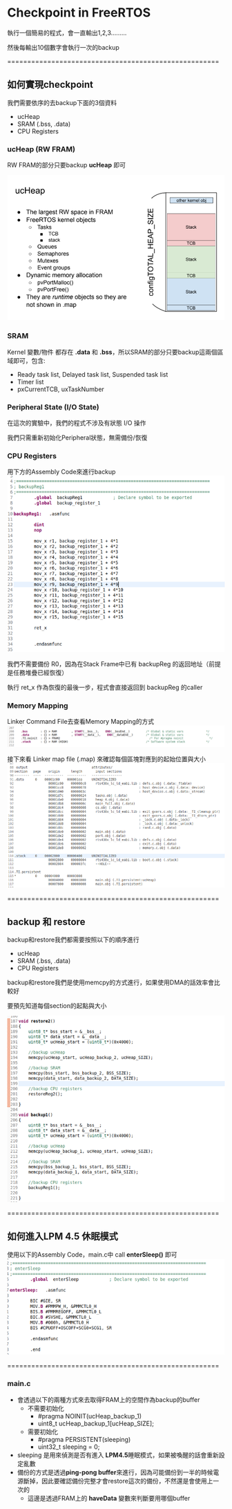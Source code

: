 # Checkpoint in FreeRTOS

執行一個簡易的程式，會一直輸出1,2,3.........

然後每輸出10個數字會執行一次的backup

=====================================================

## 如何實現checkpoint

我們需要依序的去backup下面的3個資料
 * ucHeap
 * SRAM (.bss, .data)
 * CPU Registers

### ucHeap (RW FRAM)
RW FRAM的部分只要backup **ucHeap** 即可

<img src="https://github.com/michael54856/FreeRTOS_Checkpoint/blob/main/images/ucHeap.png">

### SRAM
Kernel 變數/物件 都存在 **.data** 和 **.bss**，所以SRAM的部分只要backup這兩個區域即可，包含:
 * Ready task list, Delayed task list, Suspended task list
 * Timer list
 * pxCurrentTCB, uxTaskNumber

### Peripheral State (I/O State)
在這次的實驗中，我們的程式不涉及有狀態 I/O 操作

我們只需重新初始化Peripheral狀態，無需備份/恢復

### CPU Registers
用下方的Assembly Code來進行backup
<img src="https://github.com/michael54856/FreeRTOS_Checkpoint/blob/main/images/backup_registers.png">

我們不需要備份 R0，因為在Stack Frame中已有 backupReg 的返回地址（前提是任務堆疊已經恢復）

執行 ret_x 作為恢復的最後一步，程式會直接返回到 backupReg 的caller

### Memory Mapping

Linker Command File去查看Memory Mapping的方式
<img src="https://github.com/michael54856/FreeRTOS_Checkpoint/blob/main/images/linker_Command_File.png">

接下來看 Linker map file (.map) 來確認每個區塊對應到的起始位置與大小
<img src="https://github.com/michael54856/FreeRTOS_Checkpoint/blob/main/images/memory_Mapping_File.png">


=====================================================

## backup 和 restore

backup和restore我們都需要按照以下的順序進行
 * ucHeap
 * SRAM (.bss, .data)
 * CPU Registers
 
backup和restore我們是使用memcpy的方式進行，如果使用DMA的話效率會比較好
 
要預先知道每個section的起點與大小
 
<img src="https://github.com/michael54856/FreeRTOS_Checkpoint/blob/main/images/backup_restore.png">


=====================================================

## 如何進入LPM 4.5 休眠模式
使用以下的Assembly Code，main.c中 call **enterSleep()** 即可
<img src="https://github.com/michael54856/FreeRTOS_Checkpoint/blob/main/images/LPM4.5.png">


=====================================================


### main.c
* 會透過以下的兩種方式來去取得FRAM上的空間作為backup的buffer
  * 不需要初始化
    * #pragma NOINIT(ucHeap_backup_1)
    * uint8_t ucHeap_backup_1[ucHeap_SIZE];
  * 需要初始化
    * #pragma PERSISTENT(sleeping)
    * uint32_t sleeping = 0;
* sleeping 是用來偵測是否有進入 **LPM4.5**睡眠模式，如果被喚醒的話會重新設定亂數
* 備份的方式是透過**ping-pong buffer**來進行，因為可能備份到一半的時候電源斷掉，因此要確認備份完整才會restore這次的備份，不然還是會使用上一次的
  * 這邊是透過FRAM上的 **haveData** 變數來判斷要用哪個buffer

